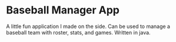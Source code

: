 # Baseball Manager App
A little fun application I made on the side. Can be used to manage a baseball team with roster, stats, and games. Written in java.
